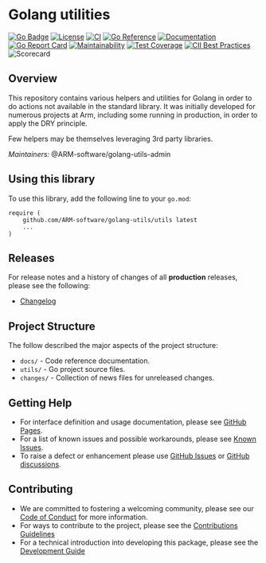 <!--
Copyright (C) 2020-2022 Arm Limited or its affiliates and Contributors. All rights reserved.
SPDX-License-Identifier: Apache-2.0
-->
# Golang utilities

[![Go Badge](https://img.shields.io/badge/go-v1.21-blue)](https://golang.org/)
[![License](https://img.shields.io/badge/License-Apache%202.0-blue.svg)](https://opensource.org/licenses/Apache-2.0)
[![CI](https://github.com/ARM-software/golang-utils/actions/workflows/ci.yml/badge.svg)](https://github.com/ARM-software/golang-utils/actions/workflows/ci.yml)
[![Go Reference](https://pkg.go.dev/badge/github.com/ARM-software/golang-utils/utils.svg)](https://pkg.go.dev/github.com/ARM-software/golang-utils/utils)
[![Documentation](https://badgen.net/badge/Documentation/GitHub%20Pages/blue?icon=github)](https://arm-software.github.io/golang-utils)
[![Go Report Card](https://goreportcard.com/badge/github.com/ARM-software/golang-utils)](https://goreportcard.com/report/github.com/ARM-software/golang-utils)
[![Maintainability](https://api.codeclimate.com/v1/badges/dbe25c45c2756142fd08/maintainability)](https://codeclimate.com/github/ARM-software/golang-utils/maintainability)
[![Test Coverage](https://api.codeclimate.com/v1/badges/dbe25c45c2756142fd08/test_coverage)](https://codeclimate.com/github/ARM-software/golang-utils/test_coverage)
[![CII Best Practices](https://bestpractices.coreinfrastructure.org/projects/6531/badge)](https://bestpractices.coreinfrastructure.org/projects/6531)
![Scorecard](https://img.shields.io/ossf-scorecard/github.com/ARM-software/golang-utils?label=openssf%20scorecard&style=flat)

## Overview
 
This repository contains various helpers and utilities for Golang in order to do actions not available in the standard library.
It was initially developed for numerous projects at Arm, including some running in production, in order to apply the DRY principle.

Few helpers may be themselves leveraging 3rd party libraries.
 
*Maintainers:* @ARM-software/golang-utils-admin 
 
## Using this library

To use this library, add the following line to your `go.mod`:
```
require (
    github.com/ARM-software/golang-utils/utils latest
    ...
)
```


## Releases

For release notes and a history of changes of all **production** releases, please see the following:

- [Changelog](CHANGELOG.md)

## Project Structure

The follow described the major aspects of the project structure:

- `docs/` - Code reference documentation.
- `utils/` - Go project source files.
- `changes/` - Collection of news files for unreleased changes.


## Getting Help

- For interface definition and usage documentation, please see [GitHub Pages](https://arm-software.github.io/golang-utils).
- For a list of known issues and possible workarounds, please see [Known Issues](KNOWN_ISSUES.md).
- To raise a defect or enhancement please use [GitHub Issues](https://github.com/ARM-software/golang-utils/issues) or [GitHub discussions](https://github.com/ARM-software/golang-utils/discussions).

## Contributing

- We are committed to fostering a welcoming community, please see our
  [Code of Conduct](CODE_OF_CONDUCT.md) for more information.
- For ways to contribute to the project, please see the [Contributions Guidelines](CONTRIBUTING.md)
- For a technical introduction into developing this package, please see the [Development Guide](DEVELOPMENT.md)




